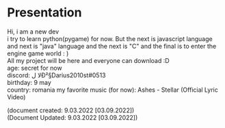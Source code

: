 # Presentation
Hi, i am a new dev                                                                                                                  
i try to learn python(pygame) for now. But the next is javascript language                                                          
and next is "java" language and the next is "C" and the final is to enter the engine game world : )                                     
All my project will be here and everyone can download :D                                                                            
age: secret for now                                                                                                                 
discord: لا  لĐ²§Darius2010st#0513                                                                                                 
birthday: 9 may                                                                                                                     
country: romania 
my favorite music (for now): Ashes - Stellar (Official Lyric Video)

(document created: 9.03.2022 [03.09.2022])                                                                                            
(Document Updated: 9.03.2022 [03.09.2022])
